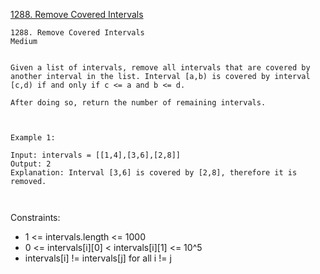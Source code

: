 [1288. Remove Covered Intervals](https://leetcode.com/problems/remove-covered-intervals/)

```
1288. Remove Covered Intervals 
Medium


Given a list of intervals, remove all intervals that are covered by another interval in the list. Interval [a,b) is covered by interval [c,d) if and only if c <= a and b <= d.

After doing so, return the number of remaining intervals.

 

Example 1:

Input: intervals = [[1,4],[3,6],[2,8]]
Output: 2
Explanation: Interval [3,6] is covered by [2,8], therefore it is removed.
 


```

Constraints:

- 1 <= intervals.length <= 1000
- 0 <= intervals[i][0] < intervals[i][1] <= 10^5
- intervals[i] != intervals[j] for all i != j